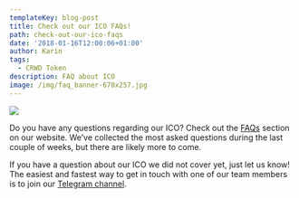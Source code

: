 ```yaml
---
templateKey: blog-post
title: Check out our ICO FAQs!
path: check-out-our-ico-faqs
date: '2018-01-16T12:00:06+01:00'
author: Karin
tags:
  - CRWD Token
description: FAQ about ICO
image: /img/faq_banner-670x257.jpg
---
```

![](/img/faq_banner.jpg)

Do you have any questions regarding our ICO? Check out the [FAQs](/faqs/) section on our website. We’ve collected the most asked questions during the last couple of weeks, but there are likely more to come.



If you have a question about our ICO we did not cover yet, just let us know! The easiest and fastest way to get in touch with one of our team members is to join our [Telegram channel](https://t.me/conda_ico).
